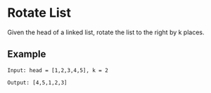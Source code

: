 # Rotate List

Given the head of a linked list, rotate the list to the right by k places.

## Example
```
Input: head = [1,2,3,4,5], k = 2

Output: [4,5,1,2,3]
```
